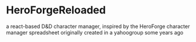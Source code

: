 # HeroForgeReloaded
a react-based D&amp;D character manager, inspired by the HeroForge character manager spreadsheet originally created in a yahoogroup some years ago
